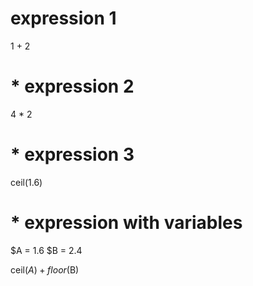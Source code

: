# expression 1

1 + 2


# * expression 2

4 * 2


# * expression 3

ceil(1.6)


# * expression with variables

$A = 1.6
$B = 2.4

ceil($A) + floor($B)

